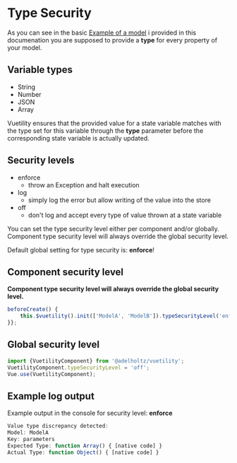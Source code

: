 # Type Security

As you can see in the basic [Example of a model](/guide/model.html) i provided in this documenation you are supposed to provide a **type** for every property of your model.

## Variable types
* String
* Number
* JSON
* Array

Vuetility ensures that the provided value for a state variable matches with the type set for this variable through the **type** parameter before the corresponding state variable is actually updated.

## Security levels
* enforce
    * throw an Exception and halt execution
* log
    * simply log the error but allow writing of the value into the store
* off
    * don't log and accept every type of value thrown at a state variable

You can set the type security level either per component and/or globally.
Component type security level will always override the global security level.

Default global setting for type security is: **enforce**!

## Component security level

**Component type security level will always override the global security level.**
```javascript
beforeCreate() {
    this.$vuetility().init(['ModelA', 'ModelB']).typeSecurityLevel('enforce');
}};
```

## Global security level
```javascript
import {VuetilityComponent} from '@adelholtz/vuetility';
VuetilityComponent.typeSecurityLevel = 'off';
Vue.use(VuetilityComponent);
```

## Example log output
Example output in the console for security level: **enforce**
```javascript
Value type discrepancy detected:
Model: ModelA
Key: parameters
Expected Type: function Array() { [native code] }
Actual Type: function Object() { [native code] }
```
